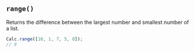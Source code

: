 ## `range()`

Returns the difference between the largest number and smallest number of a list.

```javascript
Calc.range([10, 1, 7, 5, 8]);
// 9
```

